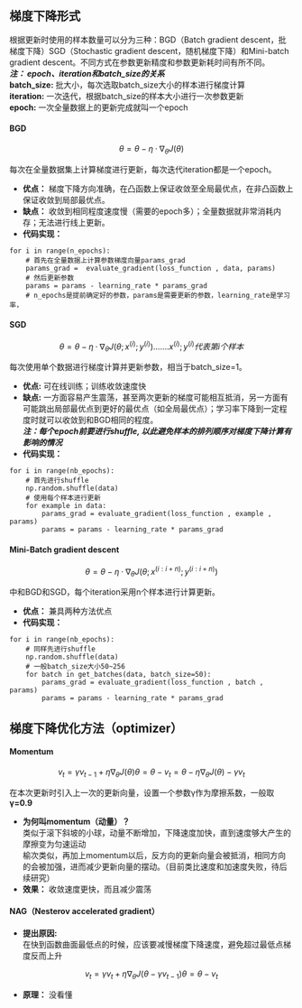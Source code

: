 
## 梯度下降形式
根据更新时使用的样本数量可以分为三种：BGD（Batch gradient descent，批梯度下降）SGD（Stochastic gradient descent，随机梯度下降）和Mini-batch gradient descent。不同方式在参数更新精度和参数更新耗时间有所不同。  
***注： epoch、iteration和batch_size的关系***  
**batch_size:** 批大小，每次选取batch_size大小的样本进行梯度计算  
**iteration:** 一次迭代，根据batch_size的样本大小进行一次参数更新  
**epoch:** 一次全量数据上的更新完成就叫一个epoch  
#### BGD
```math
θ=θ−η·∇_{θ}J(θ)
```
每次在全量数据集上计算梯度进行更新，每次迭代iteration都是一个epoch。  
- **优点：** 梯度下降方向准确，在凸函数上保证收敛至全局最优点，在非凸函数上保证收敛到局部最优点。  
- **缺点：** 收敛到相同程度速度慢（需要的epoch多）；全量数据就非常消耗内存；无法进行线上更新。  
- **代码实现：**
```
for i in range(n_epochs):
    # 首先在全量数据上计算参数梯度向量params_grad
    params_grad =  evaluate_gradient(loss_function , data, params)
    # 然后更新参数
    params = params - learning_rate * params_grad
    # n_epochs是提前确定好的参数，params是需要更新的参数，learning_rate是学习率，
```

#### SGD

```math
θ = θ − η · ∇_θ J(θ;x^{(i)} ;y^{(i)} ).......x^{(i)} ;y^{(i)} 代表第i个样本
```
每次使用单个数据进行梯度计算并更新参数，相当于batch_size=1。
- **优点:** 可在线训练；训练收敛速度快
- **缺点:** 一方面容易产生震荡，甚至两次更新的梯度可能相互抵消，另一方面有可能跳出局部最优点到更好的最优点（如全局最优点）；学习率下降到一定程度时就可以收敛到和BGD相同的程度。  
***注：每个epoch前要进行shuffle, 以此避免样本的排列顺序对梯度下降计算有影响的情况***
- **代码实现：**
```
for i in range(nb_epochs):
    # 首先进行shuffle
    np.random.shuffle(data)
    # 使用每个样本进行更新
    for example in data:
        params_grad = evaluate_gradient(loss_function , example , params)
        params = params - learning_rate * params_grad
```
#### Mini-Batch gradient descent
```math
θ = θ − \eta·∇_θ J(θ;x^{(i:i+n)} ;y^{(i:i+n)} ) 
```
中和BGD和SGD，每个iteration采用n个样本进行计算更新。
- **优点：** 兼具两种方法优点
- **代码实现：** 
```
for i in range(nb_epochs):
    # 同样先进行shuffle
    np.random.shuffle(data)
    # 一般batch_size大小50~256
    for batch in get_batches(data, batch_size=50):
        params_grad = evaluate_gradient(loss_function , batch , params)
        params = params - learning_rate * params_grad
```
## 梯度下降优化方法（optimizer）
#### Momentum

```math
v_t= \gamma v_{t-1} + \eta∇_θJ(θ)  

\theta = \theta-v_t=\theta-\eta∇_θJ(θ)-\gamma v_t
```
在本次更新时引入上一次的更新向量，设置一个参数γ作为摩擦系数，一般取**γ=0.9**  
- **为何叫momentum（动量）？**  
类似于滚下斜坡的小球，动量不断增加，下降速度加快，直到速度够大产生的摩擦变为匀速运动  
榆次类似，再加上momentum以后，反方向的更新向量会被抵消，相同方向的会被加强，进而减少更新向量的摆动。（目前类比速度和加速度失败，待后续研究）
- **效果：** 收敛速度更快，而且减少震荡
#### NAG（Nesterov accelerated gradient）
- **提出原因:**  
在快到函数曲面最低点的时候，应该要减慢梯度下降速度，避免超过最低点梯度反而上升
```math
v_t = \gamma v_t + \eta ∇_{\theta}J(\theta-\gamma v_{t-1})

\theta = \theta-v_t
```
- **原理：**  没看懂
